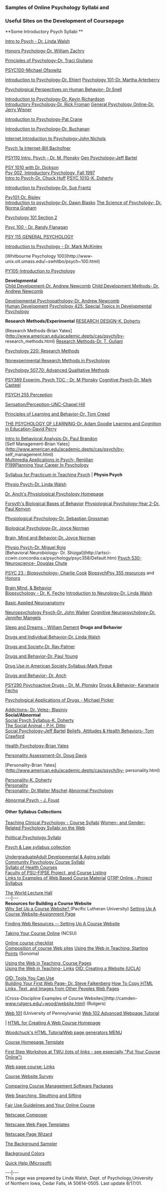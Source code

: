 ###      Samples of Online Psychology Syllabi and

###  Useful Sites on  the Development of Coursepage

  **Some Introductory Psych Syllabi  **

[Intro to Psych - Dr. Linda Walsh](http://www.uni.edu/walsh/linda8.html)

[Honors Psychology-Dr. William
Zachry](http://www.utm.edu/~zachry/honpsy.html/honpsych.html)

[Principles of Psychology-Dr. Traci
Giuliano](http://www.southwestern.edu/~giuliant/intro.html)

[PSYC100-Michael Ofsowitz](http://faculty.ed.umuc.edu/~mofsowit/psyc100.html)

  
[Introduction to Psychology-Dr.
Ehlert](http://www.byu.edu/~ehlert/111/past/111spring97.html) [Psychology
101-Dr. Martha
Arterberry](http://www.gettysburg.edu/~arterber/psy101/top.html)

[Psychological Perspectives on Human Behavior-
Dr.Snell](http://psychology2.semo.edu/py101/)

  
[Introduction to Psychology-Dr. Kevin
Richardson](http://www.monmouth.edu/~krichard/intro_syl.htm)  
[Introductory Psychology-Dr. Rick
Froman](http://www.jbu.edu/sbs/psych/introfro.htm#tutorial) [General
Psychology Online-Dr. Jerry
Wisner](http://fccjvm.fccj.cc.fl.us/~jwisner/1012syl.html)

[Introduction to Psychology-Pat
Crane](http://www.accd.edu/sac/psychol/2301.090/inpsy1st.htm)

[Introduction to Psychology-Dr.
Buchanan](http://www.wheaton.edu/psychology/faculty/tmb/psyc101/psyc101.html)

[Internet Introduction to Psychology-John
Nichols](http://www.tulsa.oklahoma.net/~jnichols/Psy3KSyllabus.html)

[Psych 1a Internet-Bill
Bachofner](http://www.vvcconline.com/bachofner/pub/course1/course.html)

  
[PSY110 Intro. Psych - Dr. M.
Plonsky](http://www.uwsp.edu/acad/psych/c/p110.htm) [Gen Psychology-Jeff
Bartel](http://www.ksu.edu/psych/bartel/genpsyc/)

  
[PSY 1010 with Dr. Dickson](http://www.science.wayne.edu/~mdickson/psy1010/)  
[Psy 002, Introductory Psychology, Fall
1997](http://www.yk.psu.edu/~mac13/fallintro98.htm)  
[Intro to Psych-Dr. Chuck Huff](http://www.stolaf.edu/people/huff/handbook/)
[PSYC 101G-K. Doherty](http://www.gettysburg.edu/~kdoherty/101f98.htm)

[Introduction to Psychology-Dr. Sue
Frantz](http://web.nmsu.edu/~sfrantz/syllabi/psy201.htm)

  
[Psy101-Dr. Ripley](http://saturn.vcu.edu/~jripley/syllabs.htm)  
[Introduction to psychology-Dr. Dawn
Blasko](http://www.pserie.psu.edu/h&ss/psych/dbintro.htm) [The Science of
Psychology- Dr. Norma Graham](http://www.columbia.edu/~lks16/W1001.html)

[Psychology 101 Section 2](http://www.psy.vanderbilt.edu/courses/psy101/)

[Psyc 100 - Dr. Randy
Flanagan](http://psyc.queensu.ca/~flanagan/100_1999/psyc100.html)

[PSY 115 GENERAL
PSYCHOLOGY](http://www.stcloudstate.edu/~psy/psy115/syllabus.html)

[Introduction to Psychology - Dr. Mark
McKinley](http://www.lorainccc.edu/ITcourses/psyc151/)

[Whitbourne Psychology 100](http://www-
unix.oit.umass.edu/~swhitbo/psych~100.html)

[PY105-Introduction to Psychology](http://cweb.middlebury.edu/s00/py105a/)

  
**Developmental**  
[Child Development-Dr. Andrew
Newcomb](http://www.urich.edu/~psych/psy311.html) [Child Development Methods-
Dr. Andrew Newcomb](http://www.urich.edu/~psych/psy312syl.html)

  
[Developmental Psychopathology-Dr. Andrew
Newcomb](http://www.richmond.edu/~anewcomb/psy436.html)  
[Human Development](http://www.webster.edu/~woolflm/hd.html) [Psychology 425:
Special Topics in Developmental
Psychology](http://www.inov8.psu.edu/innovations/psy425.htm)

  
**Research Methods/Experimental** [RESEARCH DESIGN-K.
Doherty](http://www.gettysburg.edu/~kdoherty/260s98.htm)

  
[Research Methods-Brian
Yates](http://www.american.edu/academic.depts/cas/psych/by-
research_methods.html) [Research Methods-Dr. T.
Guliani](http://www.southwestern.edu/~giuliant/methods.html)

[Psychology 220:  Research Methods](http://www.cofc.edu/~marcellm/psyc220.htm)

[Nonexperimental Research Methods in
Psychology](http://www.psych.ucalgary.ca/CourseNotes/PSYC413/)

[Psychology 507.70: Advanced Qualitative
Methods](http://www.psych.ucalgary.ca/CourseNotes/PSYC503/)

  
[PSY389 Experim. Psych TOC - Dr. M
Plonsky](http://www.uwsp.edu/acad/psych/c/p389.htm) [Cognitive Psych-Dr. Mark
Casteel](http://www.yk.psu.edu/~mac13/cog98.htm)

[PSYCH 255 Perception](http://psych.umb.edu/williams/psych255/syllabus.htm)

[Sensation/Perception-UNC-Chapel Hill](http://www.unc.edu/courses/psyc21/)

[Principles of Learning and Behavior-Dr. Tom
Creed](http://www.users.csbsju.edu/~tcreed/pb/)

  
[THE PSYCHOLOGY OF LEARNING-Dr. Adam
Goodie](http://teach.psy.uga.edu/courses/goodie/default.htm) [Learning and
Cognition in Education-David
Perry](http://education.indiana.edu/~p540/webcourse/index.html)

  
[Intro to Behavioral Analysis-Dr. Paul
Brandon](http://www.mankato.msus.edu/dept/psych/IntroBAsyl.html)  
[Self Management-Brian
Yates](http://www.american.edu/academic.depts/cas/psych/by-
self_management.html)  
[Multimedia Applications in Psych-
Renjilian](http://home.epix.net/~renjilia/PSY424.htm)  
  [P199Planning Your Career In
Psychology](http://www.indiana.edu/~psych/p199/Psych-199.html)

  
[Syllabus for Practicum in Teaching
Psych](http://www.vcu.edu/hasweb/psy/psy795/syl795.htm) |  **Physio Psych**

[Physio Psych-Dr. Linda Walsh](http://www.uni.edu/walsh/phys98.html)

[Dr. Anch's Physiological Psychology
Homepage](http://www.slu.edu/classes/ancham/phys.htm)

  
[Forsyth's Biological Bases of
Behavior](http://www.vcu.edu/hasweb/psy/psy101/forsyth/zphysio.htm)
[Physiological Psychology-Year 2-Dr. Paul
Kenyon](http://141.163.90.14/year2/pp.htm)

[Physiological Psychology-Dr. Sebastian
Grossman](http://www.ccp.uchicago.edu/~fgao/psy210/syllabus.html)

[Biological Psychology-Dr. Joyce
Norman](http://www.csuchico.edu/psy/BioPsych/psych104N.html)

[Brain, Mind and Behavior-Dr. Joyce
Norman](http://www.csuchico.edu/psy/BioPsych/psych175.html)

  
[Physio Psych-Dr. Miguel Roig](http://csbn.concordia.ca/psyc358/)  
[Behavioral Neurobiology- Dr. Shizgal](http://artsci-
ccwin.concordia.ca/psychology/psyc358/Default.htm) [Psych 530- Neuroscience-
Douglas
Chute](http://psa.drexel.edu/syllabus/fall98/psychology/Psych530Neuroscience.html)

  
[PSYC 23 : Biopsychology- Charlie Cook](http://www.unc.edu/courses/psyc023/)
[BiopsychPsy 355
resources](http://www.science.widener.edu/~galla/psy355/psy355sp01a.html) and
[Honors](http://www.science.widener.edu/~galla/psy355/psy355sp01b.html)

  
[Brain Mind, & Behavior](http://www.columbia.edu/~jam144/1010y.htm)  
[Biopsychology \- Dr. K.
Fecho](http://www.unc.edu/courses/2001spring/psyc/023/002/) [Introduction to
Neurology-Dr. Linda Walsh](http://www.uni.edu/walsh/neuro99.html)

[Basic Applied Neuroanatomy](http://www.ptd.neu.edu/pth3530/)

  
[Neuropsychology Psych-Dr. John
Walker](http://www.humboldt.edu/~morgan/pneu_s97.htm) [Cognitive
Neuropsychology-Dr. Jennifer
Mangels](http://www.columbia.edu/cu/psychology/courses/syllabi/3480.html)

  
[Sleep and Dreams - William Dement](http://www.stanford.edu/class/humbio11/)
**Drugs and Behavior**

[Drugs and Individual Behavior-Dr. Linda
Walsh](http://www.uni.edu/walsh/drugs98.html)

[Drugs and Society-Dr. Ray
Palmer](http://bbh.hhdev.psu.edu/courses/043/drugs/Syllabu1.htm)

[Drugs and Behavior-Dr. Paul
Young](http://www.houghton.edu/depts/psychology/drugnbhp97.htm#crsdesc)

[Drug Use in American Society Syllabus-Mark
Pogue](http://www.indiana.edu/~h318wjb/index.html)

[Drugs and Behavior- Dr.
Anch](http://www.slu.edu/classes/ancham/drugs_announce.html)

  
[PSY290 Psychoactive Drugs - Dr. M.
Plonsky](http://www.uwsp.edu/acad/psych/c/p290.htm) [Drugs & Behavior-
Karamarie Fecho](http://www.unc.edu/courses/psyc070e/)

[Psychological Applications of Drugs - Michael
Picker](http://www.unc.edu/depts/biopsych/psych124.htm)

  
[Addictions- Dr. Velez-
Blasini](http://s01.middlebury.edu/py300a/)[y](http://www.inov8.psu.edu/innovations/psy425.htm)  
**Social/Abnormal**  
[Social Psych Syllabus-K.
Doherty](http://www.gettysburg.edu/~kdoherty/430s98.htm)  
[The Social Animal - P.H. Ditto](http://eee.uci.edu/98f/50860/)  
[Social Psychology-Jeff Bartel](http://www.ksu.edu/psych/bartel/social/)
[Beliefs, Attitudes & Health Behaviors- Tom
Crawford](http://eee.uci.edu/98s/50910/)

[Health Psychology-Brian
Yates](http://www.american.edu/academic.depts/cas/psych/by-health.html)

[Personality Assessment-Dr. Doug
Davis](http://www.haverford.edu/psych/ddavis/psych212h/p212h.98.html)

[Personality-Brian Yates](http://www.american.edu/academic.depts/cas/psych/by-
personality.html)

  
[Personality-K. Doherty](http://www.gettysburg.edu/~kdoherty/221f98.htm)  
[Personality](http://blodgett.bvu.edu/personal.htm)  
[Personality- Dr.Walter Mischel](http://www.columbia.edu/~rry1/W2610.html)
[Abnormal Psychology](http://ub-counseling.buffalo.edu/Abpsy/lecture27.html)

  
[Abnormal Psych - J.
Foust](http://w2.parkland.cc.il.us/~jfoust/psy203/203sylb.htm)

####  Other Syllabus Collections

[Teaching Clinical Psychology - Course
Syllabi](http://www.rider.edu/users/suler/syllabi.html) [Women- and Gender-
Related Psychology Syllabi on the
Web](http://www.umbc.edu/cwit/syl_psych.html)

[Political Psychology Syllabi](http://134.173.117.152/ISPP/ppsyl.html)

[Psych & Law syllabus collection](http://www.unl.edu/ap-ls/syllabus.htm)

  
[UndergraduateAdult Developmental & Aging
syllabi](http://www.iog.wayne.edu/APADiv20/syllugrd.htm)  
[Community Psychology Course Syllabi](http://www.cmmtypsych.net/courses/)  
[Syllabi of Health Courses](http://ws221136.educ.siu.edu/hedir/syllabus/)  
[Faculty of PSU-FIPSE Project, and Course
Listing](http://edtech.clas.pdx.edu/fipse/instruct.html)  
[Links to Examples of Web Based Course
Material](http://www.plu.edu/~libr/workshops/web_course/links.html) [OTRP
Online - Project Syllabus](http://www.lemoyne.edu/OTRP/projectsyllabus.html)

  
[The World Lecture Hall](http://wwwhost.cc.utexas.edu/world/lecture/)  
---|---  
**Resources for Building a Course Website**  
  [Why Set Up a Course Website?
](http://www.plu.edu/~libr/workshops/web_course/why.html)(Pacific Lutheran
University)  [Setting Up A Course Website-Assignment
Page](http://www.plu.edu/~libr/workshops/web_course/assignments.html)

  
[Finding Web Resources -- Setting Up A Course
Website](http://www.plu.edu/~libr/workshops/web_course/finding.html)

[Taking Your Course Online](http://www2.ncsu.edu/ncsu/cc/edu/online/) (NCSU)

[Online course
checklist](http://www2.ncsu.edu/ncsu/cc/edu/online/components/checklist.html)  
[Composition of course Web
sites](http://www.wlu.edu/~joverhol/web/composition.html) [Using the Web in
Teaching: Starting Points](http://www.sonoma.edu/people/SmithR//MCW_UWT.html)
(Sonoma)

  
[Using the Web in Teaching: Course
Pages](http://www.sonoma.edu/people/SmithR//MCW_UWT.html#course)  
[Using the Web in Teaching-
Links](http://www.sonoma.edu/people/SmithR//UWT.html) [OID: Creating a Website
(UCLA)](http://www.oid.ucla.edu/FNMC/webstep.htm)

  
[OID: Tools You Can Use](http://www.oid.ucla.edu/FNMC/wbtools.htm#Webbased)  
[Building Your First Web Page- Dr. Steve
Falkenberg](http://www.psychology.eku.edu/falkenbe/webbing/) [How To Copy HTML
Links, Text, and Images from Other Peoples Web
Pages](http://net.eku.edu/docs/WEBCOPY.HTM)

[Cross-Discipline Examples of Course Websites](http://camden-
www.rutgers.edu/~wood/website.html)  (Rutgers)

  
[Web 101](http://www.seas.upenn.edu/cets/web_support/web101.html) (University
of Pennsylvania)  [Web 102 Advanced Webpage
Tutorial](http://www.seas.upenn.edu/cets/web_support/web102.html)

|  [HTML for Creating A Web Course
Homepage](http://www.dcs.uwaterloo.ca/~marj/coursehomepage.html)

[Woodchuck's HTML Tutorial](http://www.inconnect.com/~mkbarrus/html.html)[Web
page generators MENU](http://www2.ncsu.edu/ncsu/cc/pub/teachtools/menu.html)

[Course Homepage
Template](http://www.seas.upenn.edu/cets/web_support/template.html)

[First Step Workshop at TWU (lots of links - see especially "Put Your Course
Online")](http://www.twu.edu/hs/hs/workshop/baker.htm#quick)

[Web page course: Links](http://www.xylem.demon.co.uk/html/links.htm)

[Course Website Survey](http://www.wpi.edu/Academics/survey.html)

[Comparing Course Management Software
Packages](http://ssu.agri.missouri.edu/Faculty/SMatthews/webpgmgt.htm)

[Web Searching, Sleuthing and
Sifting](http://www.angelfire.com/in/virtuallibrarian/ismain.html)

[Fair Use Guidelines and Your Online
Course](http://www2.ncsu.edu/ncsu/cc/edu/online/fair_use.html)

[Netscape Composer](http://www.seas.upenn.edu/cets/web_support/web201.html)

[Netscape Web Page
Templates](http://home.netscape.com/browsers/templates/index.html)

[Netscape Page Wizard](http://home.netscape.com/home/gold4.0_wizard.html)

[The Background
Sampler](http://www.netscape.com/assist/net_sites/bg/backgrounds.html)

[Background Colors](http://www.infi.net/wwwimages/colorindex.html)

[Quick Help
(Microsoft)](http://reach.ucf.edu/~fctl/quick_help/quick_help.htm#Syllabus)

  
  
---|---  
This page was prepared by Linda Walsh, Dept. of Psychology,University  
of Northern Iowa, Cedar Falls, IA 50614-0505. Last update 8/17/01.



